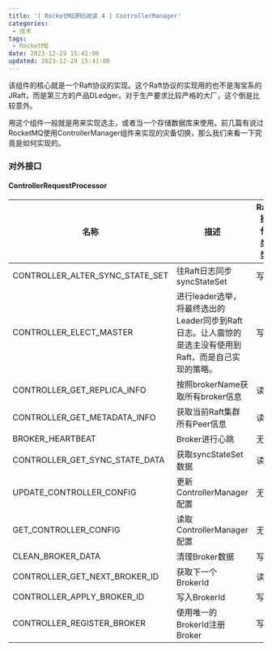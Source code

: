 ```yaml
---
title: '[ RocketMQ源码阅读 4 ] ControllerManager'
categories:
 - 技术
tags:
 - RocketMQ
date: 2023-12-29 15:41:00
updated: 2023-12-29 15:41:00
---
```

该组件的核心就是一个Raft协议的实现。这个Raft协议的实现用的也不是淘宝系的JRaft，而是第三方的产品DLedger。对于生产要求比较严格的大厂，这个倒是比较意外。

用这个组件一般就是用来实现选主，或者当一个存储数据库来使用。前几篇有说过RocketMQ使用ControllerManager组件来实现的灾备切换，那么我们来看一下究竟是如何实现的。

### 对外接口
#### ControllerRequestProcessor
|名称|描述|Raft操作类型|
|--|--|--|
|CONTROLLER_ALTER_SYNC_STATE_SET|往Raft日志同步syncStateSet|写|
|CONTROLLER_ELECT_MASTER|进行leader选举，将最终选出的Leader同步到Raft日志。让人震惊的是选主没有使用到Raft，而是自己实现的策略。|写|
|CONTROLLER_GET_REPLICA_INFO|按照brokerName获取所有broker信息|读|
|CONTROLLER_GET_METADATA_INFO|获取当前Raft集群所有Peer信息|读|
|BROKER_HEARTBEAT|Broker进行心跳|无|
|CONTROLLER_GET_SYNC_STATE_DATA|获取syncStateSet数据|读|
|UPDATE_CONTROLLER_CONFIG|更新ControllerManager配置|无|
|GET_CONTROLLER_CONFIG|读取ControllerManager配置|无|
|CLEAN_BROKER_DATA|清理Broker数据|写|
|CONTROLLER_GET_NEXT_BROKER_ID|获取下一个BrokerId|读|
|CONTROLLER_APPLY_BROKER_ID|写入BrokerId|写|
|CONTROLLER_REGISTER_BROKER|使用唯一的BrokerId注册Broker|写|
